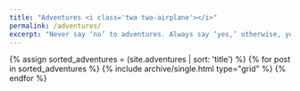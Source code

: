 ```yaml
---
title: "Adventures <i class='twa twa-airplane'></i>"
permalink: /adventures/
excerpt: "Never say ‘no’ to adventures. Always say ‘yes,’ otherwise, you’ll lead a very dull life."
---
```


<div class="grid__wrapper">
    {% assign sorted_adventures = (site.adventures | sort: 'title') %}
    {% for post in sorted_adventures %}
        {% include archive/single.html type="grid" %}
    {% endfor %}
</div>